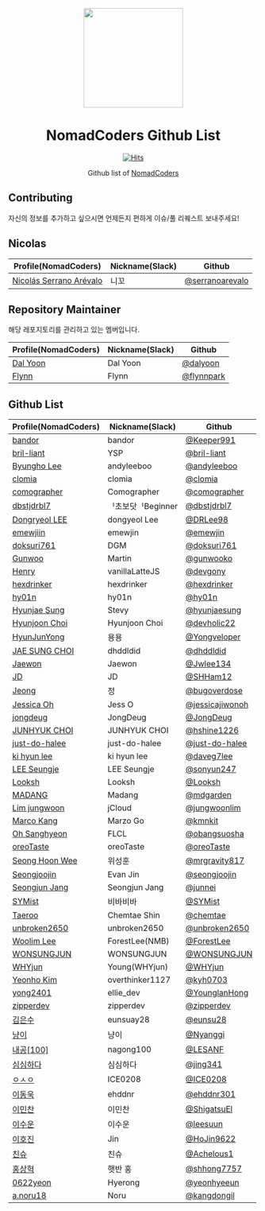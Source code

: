 <div align="center">
  <a href="https://nomadcoders.co/" alt="NomadCoders">
    <img src="./images/NomadCoders.png" width="200" height="200">
  </a>

# NomadCoders Github List

[![Hits](https://hits.seeyoufarm.com/api/count/incr/badge.svg?url=https%3A%2F%2Fgithub.com%2Fnomadcoders%2Fnomadcoders-github-list&count_bg=%23FF9500&title_bg=%23555555&icon=&icon_color=%23E7E7E7&title=hits&edge_flat=false)](https://hits.seeyoufarm.com)

Github list of [NomadCoders](https://nomadcoders.co/)

</div>

## Contributing

자신의 정보를 추가하고 싶으시면 언제든지 편하게 이슈/풀 리퀘스트 보내주세요!

## Nicolas

| Profile(NomadCoders)                                                   | Nickname(Slack) | Github                                               |
| ---------------------------------------------------------------------- | --------------- | ---------------------------------------------------- |
| [Nicolás Serrano Arévalo](https://nomadcoders.co/users/serranoarevalo) | 니꼬            | [@serranoarevalo](https://github.com/serranoarevalo) |

## Repository Maintainer

해당 레포지토리를 관리하고 있는 멤버입니다.

| Profile(NomadCoders)                                 | Nickname(Slack) | Github                                     |
| ---------------------------------------------------- | --------------- | ------------------------------------------ |
| [Dal Yoon](https://nomadcoders.co/users/yeodal.yoon) | Dal Yoon        | [@dalyoon](https://github.com/dalyoon)     |
| [Flynn](https://nomadcoders.co/users/flynnpark)      | Flynn           | [@flynnpark](https://github.com/flynnpark) |

## Github List

| Profile(NomadCoders)                                        | Nickname(Slack)  | Github                                               |
| ----------------------------------------------------------- | ---------------- | ---------------------------------------------------- |
| [bandor](https://nomadcoders.co/users/bandor)               | bandor           | [@Keeper991](https://github.com/Keeper991)           |
| [bril-liant](https://nomadcoders.co/users/brilliant)        | YSP              | [@bril-liant](https://github.com/bril-liant)         |
| [Byungho Lee](https://nomadcoders.co/users/andyleeboo92)    | andyleeboo       | [@andyleeboo](https://github.com/andyleeboo)         |
| [clomia](https://nomadcoders.co/users/clomia)               | clomia           | [@clomia](https://github.com/clomia)                 |
| [comographer](https://nomadcoders.co/users/kimgeunmo)       | Comographer      | [@comographer](https://github.com/comographer)       |
| [dbstjdrbl7](https://nomadcoders.co/users/dbstjdrbl7)       | ᅵ초보닷ᅵBeginner | [@dbstjdrbl7](https://github.com/dbstjdrbl7)         |
| [Dongryeol LEE](https://nomadcoders.co/users/dongyeol01)    | dongyeol Lee     | [@DRLee98](https://github.com/DRLee98)               |
| [emewjiin](https://nomadcoders.co/users/emewjin)            | emewjin          | [@emewjin](https://github.com/emewjin)               |
| [doksuri761](https://nomadcoders.co/users/factorio)         | DGM              | [@doksuri761](https://github.com/doksuri761)         |
| [Gunwoo](https://nomadcoders.co/users/gunwoo.dev)           | Martin           | [@gunwooko](https://github.com/gunwooko)             |
| [Henry](https://nomadcoders.co/users/vanillalattejs)        | vanillaLatteJS   | [@devgony](https://github.com/devgony)               |
| [hexdrinker](https://nomadcoders.co/users/hexdrinker)       | hexdrinker       | [@hexdrinker](https://github.com/hexdrinker)         |
| [hy01n](https://nomadcoders.co/users/hobbyhyoin)            | hy01n            | [@hy01n](https://github.com/hy01n)                   |
| [Hyunjae Sung](https://nomadcoders.co/users/stevy)          | Stevy            | [@hyunjaesung](https://github.com/hyunjaesung)       |
| [Hyunjoon Choi](https://nomadcoders.co/users/devholic)      | Hyunjoon Choi    | [@devholic22](https://github.com/devholic22)         |
| [HyunJunYong](https://nomadcoders.co/users/yongyong)        | 용용             | [@Yongveloper](https://github.com/Yongveloper)       |
| [JAE SUNG CHOI](https://nomadcoders.co/users/dhddldid04)    | dhddldid         | [@dhddldid](https://github.com/dhddldid)             |
| [Jaewon](https://nomadcoders.co/users/jwlee134)             | Jaewon           | [@Jwlee134](https://github.com/Jwlee134)             |
| [JD](https://nomadcoders.co/users/sanham1992)               | JD               | [@SHHam12](https://github.com/SHHam12)               |
| [Jeong](https://nomadcoders.co/users/bugod)                 | 정               | [@bugoverdose](https://github.com/bugoverdose)       |
| [Jessica Oh](https://nomadcoders.co/users/joh)              | Jess O           | [@jessicajiwonoh](https://github.com/jessicajiwonoh) |
| [jongdeug](https://nomadcoders.co/users/jongdeug)           | JongDeug         | [@JongDeug](https://github.com/JongDeug)             |
| [JUNHYUK CHOI](https://nomadcoders.co/users/hshine1226)     | JUNHYUK CHOI     | [@hshine1226](https://github.com/hshine1226)         |
| [just-do-halee](https://nomadcoders.co/users/dohalee)       | just-do-halee    | [@just-do-halee](https://github.com/just-do-halee)   |
| [ki hyun lee](https://nomadcoders.co/users/daveg7lee)       | ki hyun lee      | [@daveg7lee](https://github.com/daveg7lee)           |
| [LEE Seungje](https://nomadcoders.co/users/sonyun24)        | LEE Seungje      | [@sonyun247](https://github.com/sonyun247)           |
| [Looksh](https://nomadcoders.co/users/lookshdev)            | Looksh           | [@Looksh](https://github.com/Looksh)                 |
| [MADANG](https://nomadcoders.co/users/madanggarden)         | Madang           | [@mdgarden](https://github.com/mdgarden)             |
| [Lim jungwoon](https://nomadcoders.co/users/wypo23)         | jCloud           | [@jungwoonlim](https://github.com/jungwoonlim)       |
| [Marco Kang](https://nomadcoders.co/users/kmnkit)           | Marzo Go         | [@kmnkit](https://github.com/kmnkit)                 |
| [Oh Sanghyeon](https://nomadcoders.co/users/obangsuosha)    | FLCL             | [@obangsuosha](https://github.com/obangsuosha)       |
| [oreoTaste](https://nomadcoders.co/users/oreotaste)         | oreoTaste        | [@oreoTaste](https://github.com/oreoTaste)           |
| [Seong Hoon Wee](https://nomadcoders.co/users/mrgravity817) | 위성훈           | [@mrgravity817](https://github.com/mrgravity817)     |
| [Seongjoojin](https://nomadcoders.co/users/qpyou1234)       | Evan Jin         | [@seongjoojin](https://github.com/seongjoojin)       |
| [Seongjun Jang](https://nomadcoders.co/users/peinguin77)    | Seongjun Jang    | [@junnei](https://github.com/junnei)                 |
| [SYMist](https://nomadcoders.co/users/mmist0226)            | 비바비바         | [@SYMist](https://github.com/SYMist)                 |
| [Taeroo](https://nomadcoders.co/users/taeroo612)            | Chemtae Shin     | [@chemtae](https://github.com/chemtae)               |
| [unbroken2650](https://nomadcoders.co/users/unbroken2650)         | unbroken2650          | [@unbroken2650](https://github.com/unbroken2650)        
| [Woolim Lee](https://nomadcoders.co/users/forestlee)        | ForestLee(NMB)   | [@ForestLee](https://github.com/ForestLee0513)       |
| [WONSUNGJUN](https://nomadcoders.co/users/wonsungjun)       | WONSUNGJUN       | [@WONSUNGJUN](https://github.com/wonsungjun)         |
| [WHYjun](https://nomadcoders.co/users/whyjun)               | Young(WHYjun)    | [@WHYjun](https://github.com/WHYjun)                 |
| [Yeonho Kim](https://nomadcoders.co/users/kyh0703)          | overthinker1127  | [@kyh0703](https://github.com/kyh0703)               |
| [yong2401](https://nomadcoders.co/users/yong2401)           | ellie_dev        | [@YounglanHong](https://github.com/YounglanHong)     |
| [zipperdev](https://nomadcoders.co/users/zipperdev)         | zipperdev        | [@zipperdev](https://github.com/zipperdev)           |
| [김은수](https://nomadcoders.co/users/eunsuay28)            | eunsuay28        | [@eunsu28](https://github.com/eunsu28)               |
| [냥이](https://nomadcoders.co/users/taewoo0904)             | 냥이             | [@Nyanggi](https://github.com/Nyanggi)               |
| [내공[100]](https://nomadcoders.co/users/nagong100)         | nagong100        | [@LESANF](https://github.com/LESANF)                 |
| [심심하다](https://nomadcoders.co/users/legendpig)          | 심심하다         | [@jing341](https://github.com/jing341)               |
| [ㅇㅅㅇ](https://nomadcoders.co/users/ice0208)              | ICE0208          | [@ICE0208](https://github.com/ICE0208)               |
| [이동욱](https://nomadcoders.co/users/ehddnr)               | ehddnr           | [@ehddnr301](https://github.com/ehddnr301)           |
| [이민찬](https://nomadcoders.co/users/shigatsu970704)       | 이민찬           | [@ShigatsuEl](https://github.com/ShigatsuEl)         |
| [이수운](https://nomadcoders.co/users/sktjsvy2)             | 이수운           | [@leesuun](https://github.com/leesuun)               |
| [이호진](https://nomadcoders.co/users/kiss0104040)          | Jin              | [@HoJin9622](https://github.com/HoJin9622)           |
| [친슈](https://nomadcoders.co/users/koreanjs)               | 친슈             | [@Achelous1](https://github.com/Achelous1)           |
| [홍상혁](https://nomadcoders.co/users/ghdtkdgur123)         | 햇반 홍          | [@shhong7757](https://github.com/shhong7757)         |
| [0622yeon](https://nomadcoders.co/users/0622yeon)         | Hyerong          | [@yeonhyeeun](https://github.com/yeonhyeeun)         |
| [a.noru18](https://nomadcoders.co/users/noru5728)         | Noru          | [@kangdongil](https://github.com/kangdongil)         |

